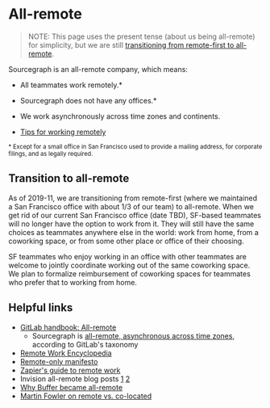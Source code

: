 # All-remote

> NOTE: This page uses the present tense (about us being all-remote) for simplicity, but we are still [transitioning from remote-first to all-remote](#transition-to-all-remote).

Sourcegraph is an all-remote company, which means:

- All teammates work remotely.*
- Sourcegraph does not have any offices.*
- We work asynchronously across time zones and continents.

- [Tips for working remotely](tips.md)

<small>* Except for a small office in San Francisco used to provide a mailing address, for corporate filings, and as legally required.</small>

## Transition to all-remote

As of 2019-11, we are transitioning from remote-first (where we maintained a San Francisco office with about 1/3 of our team) to all-remote. When we get rid of our current San Francisco office (date TBD), SF-based teammates will no longer have the option to work from it. They will still have the same choices as teammates anywhere else in the world: work from home, from a coworking space, or from some other place or office of their choosing.

SF teammates who enjoy working in an office with other teammates are welcome to jointly coordinate working out of the same coworking space. We plan to formalize reimbursement of coworking spaces for teammates who prefer that to working from home.

## Helpful links

- [GitLab handbook: All-remote](https://about.gitlab.com/company/culture/all-remote)
  - Sourcegraph is [all-remote, asynchronous across time zones](https://about.gitlab.com/company/culture/all-remote/stages/#all-remote-asynchronous-across-time-zones), according to GitLab's taxonomy
- [Remote Work Encyclopedia](http://remoteworkencyclopedia.com/)
- [Remote-only manifesto](https://www.remoteonly.org/)
- [Zapier's guide to remote work](https://zapier.com/learn/remote-work/)
- Invision all-remote blog posts [1](https://www.invisionapp.com/inside-design/studio-remote-design-team/) [2](https://www.invisionapp.com/inside-design/remote-company-culture/)
- [Why Buffer became all-remote](https://open.buffer.com/no-office/)
- [Martin Fowler on remote vs. co-located](https://martinfowler.com/articles/remote-or-co-located.html)

